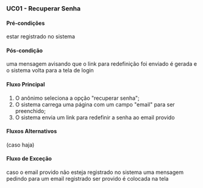 ### UC01 - Recuperar Senha

#### Pré-condições
estar registrado no sistema
#### Pós-condição
uma mensagem avisando que o link para redefinição foi enviado é gerada e o sistema volta para a tela de login
#### Fluxo Principal
1. O anônimo seleciona a opção "recuperar senha";
2. O sistema carrega uma página com um campo "email" para ser preenchido;
3. O sistema envia um link para redefinir a senha ao email provido
#### Fluxos Alternativos
(caso haja)

#### Fluxo de Exceção
caso o email provido não esteja registrado no sistema uma mensagem pedindo para um email registrado ser provido é colocada na tela
